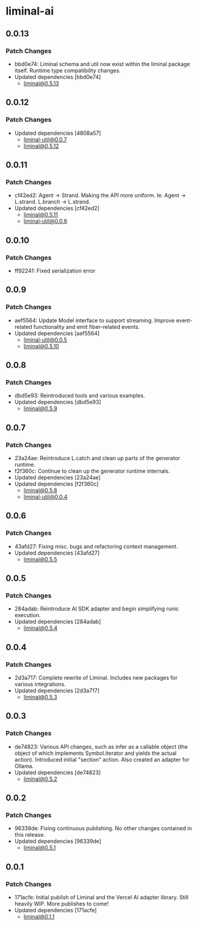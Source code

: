 # liminal-ai

## 0.0.13

### Patch Changes

- bbd0e74: Liminal schema and util now exist within the liminal package itself. Runtime type compatibility changes.
- Updated dependencies [bbd0e74]
  - liminal@0.5.13

## 0.0.12

### Patch Changes

- Updated dependencies [4808a57]
  - liminal-util@0.0.7
  - liminal@0.5.12

## 0.0.11

### Patch Changes

- cf42ed2: Agent -> Strand. Making the API more uniform. Ie. Agent -> L.strand. L.branch -> L.strand.
- Updated dependencies [cf42ed2]
  - liminal@0.5.11
  - liminal-util@0.0.6

## 0.0.10

### Patch Changes

- ff92241: Fixed serialization error

## 0.0.9

### Patch Changes

- aef5564: Update Model interface to support streaming. Improve event-related functionality and emit fiber-related events.
- Updated dependencies [aef5564]
  - liminal-util@0.0.5
  - liminal@0.5.10

## 0.0.8

### Patch Changes

- dbd5e93: Reintroduced tools and various examples.
- Updated dependencies [dbd5e93]
  - liminal@0.5.9

## 0.0.7

### Patch Changes

- 23a24ae: Reintroduce L.catch and clean up parts of the generator runtime.
- f2f360c: Continue to clean up the generator runtime internals.
- Updated dependencies [23a24ae]
- Updated dependencies [f2f360c]
  - liminal@0.5.8
  - liminal-util@0.0.4

## 0.0.6

### Patch Changes

- 43afd27: Fixing misc. bugs and refactoring context management.
- Updated dependencies [43afd27]
  - liminal@0.5.5

## 0.0.5

### Patch Changes

- 284adab: Reintroduce AI SDK adapter and begin simplifying runic execution.
- Updated dependencies [284adab]
  - liminal@0.5.4

## 0.0.4

### Patch Changes

- 2d3a717: Complete rewrite of Liminal. Includes new packages for various integrations.
- Updated dependencies [2d3a717]
  - liminal@0.5.3

## 0.0.3

### Patch Changes

- de74823: Various API changes, such as infer as a callable object (the object of which implements Symbol.iterator and yields the actual action). Introduced initial "section" action. Also created an adapter for Ollama.
- Updated dependencies [de74823]
  - liminal@0.5.2

## 0.0.2

### Patch Changes

- 96339de: Fixing continuous publishing. No other changes contained in this release.
- Updated dependencies [96339de]
  - liminal@0.5.1

## 0.0.1

### Patch Changes

- 171acfe: Initial publish of Liminal and the Vercel AI adapter library. Still heavily WIP.
  More publishes to come!
- Updated dependencies [171acfe]
  - liminal@0.1.1

